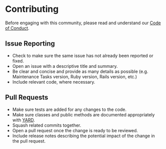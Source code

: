 # Contributing

Before engaging with this community, please read and understand our
[Code of Conduct](https://github.com/Shopify/maintenance_tasks/blob/main/.github/CODE_OF_CONDUCT.md).

## Issue Reporting

* Check to make sure the same issue has not already been reported or fixed.
* Open an issue with a descriptive title and summary.
* Be clear and concise and provide as many details as possible (e.g. Maintenance
  Tasks version, Ruby version, Rails version, etc.)
* Include relevant code, where necessary.

## Pull Requests

* Make sure tests are added for any changes to the code.
* Make sure classes and public methods are documented appropriately with
  [YARD](https://yardoc.org).
* Squash related commits together.
* Open a pull request once the change is ready to be reviewed.
* Include release notes describing the potential impact of the change in the
  pull request.
